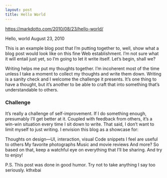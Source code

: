 ```yaml
---
layout: post
title: Hello World
---
```

https://markdotto.com/2010/08/23/hello-world/

Hello, world
August 23, 2010

This is an example blog post that I’m putting together to, well, show what a blog post would look like on this fine Web establishment. I’m not sure what it will entail just yet, so I’m going to let it write itself. Let’s begin, shall we?

Writing helps me put my thoughts together. I’m incoherent most of the time unless I take a moment to collect my thoughts and write them down. Writing is a sanity check and I welcome the challenge it presents. It’s one thing to have a thought, but it’s another to be able to craft that into something that’s understandable to others.

### Challenge
It’s really a challenge of self-improvement. If I do something enough, presumably I’ll get better at it. Coupled with feedback from others, it’s a win-win situation every time I sit down to write. That said, I don’t want to limit myself to just writing. I envision this blog as a showcase for:

Thoughts on design—UI, interaction, visual
Code snippets I feel are useful to others
My favorite photographs
Music and movie reviews
And more?
So based on that, keep a watchful eye on everything that I’ll be sharing. And try to enjoy!

P.S. This post was done in good humor. Try not to take anything I say too seriously. kthxbai
